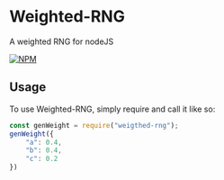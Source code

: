 # Weighted-RNG
A weighted RNG for nodeJS

[![NPM](https://nodei.co/npm/weighted-rng.png?downloads=true&downloadRank=true&stars=true)](https://nodei.co/npm/useful-module/)

## Usage

To use Weighted-RNG, simply require and call it like so:

```js
const genWeight = require("weigthed-rng");
genWeight({
	"a": 0.4,
	"b": 0.4,
	"c": 0.2
})
```
